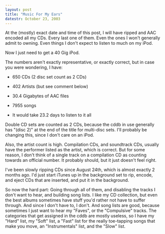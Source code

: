 ```yaml
---
layout: post
title: "Music For My Ears"
datestr: October 23, 2003
---
```


At the (mostly) exact date and time of this post, I will have ripped and AAC encoded all my CDs.  Every last one of them.  Even the ones I won't generally admit to owning.  Even things I don't expect to listen to much on my iPod.

Now I just need to get a 40 Gig iPod.

The numbers aren't exactly representative, or exactly correct, but in case you were wondering, I have:

* 650 CDs (2 disc set count as 2 CDs)

* 402 Artists (but see comment below)

* 30.4 Gigabytes of AAC files

* 7955 songs

* It would take 23.2 days to listen to it all

Double CD sets are counted as 2 CDs, because the cddb in use generally has "(disc 2)" at the end of the title for multi-disc sets.  I'll probably be changing this, since I don't care on an iPod.

Also, the artist count is high.  Compilation CDs, and soundtrack CDs, usually have the performer listed as the artist, which is correct.  But for some reason, I don't think of a single track on a compilation CD as counting towards an official number.  It probably should, but it just doesn't feel right.

I've been slowly ripping CDs since August 24th, which is almost exactly 2 months ago.  I'd just start iTunes up in the background set to rip, encode, and eject CDs that are inserted, and put it in the background.

So now the hard part: Going through all of them, and disabling the tracks I don't want to hear, and building song lists.  I like my CD collection, but even the best albums sometimes have stuff you'd rather not have to suffer through.  And since I don't have to, I don't.  And song lists are good, because sometimes I just want to hear my "Faves", or the "Compulsive" tracks.  The categories that get assigned in the cddb are mostly useless, so I have my "Hard" list, my "Soft" list, a "Fast" list for the really toe-tapping songs that make you move, an "Instrumentals" list, and the "Slow" list.
